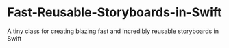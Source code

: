 Fast-Reusable-Storyboards-in-Swift
==================================

A tiny class for creating blazing fast and incredibly reusable storyboards in Swift
